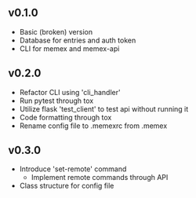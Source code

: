 ## v0.1.0
- Basic (broken) version
- Database for entries and auth token
- CLI for memex and memex-api

## v0.2.0
- Refactor CLI using 'cli_handler'
- Run pytest through tox
- Utilize flask 'test_client' to test api without running it
- Code formatting through tox
- Rename config file to .memexrc from .memex

## v0.3.0
- Introduce 'set-remote' command
    - Implement remote commands through API
- Class structure for config file